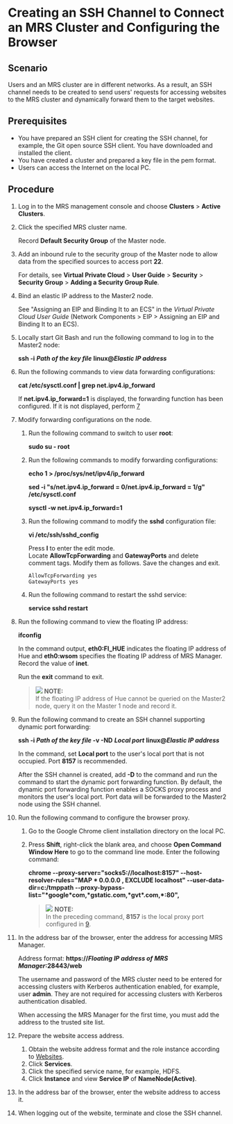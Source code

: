 # Creating an SSH Channel to Connect an MRS Cluster and Configuring the Browser<a name="EN-US_TOPIC_0125375270"></a>

## Scenario<a name="sa32558ded664441da13efd2c5c2d3cdb"></a>

Users and an MRS cluster are in different networks. As a result, an SSH channel needs to be created to send users' requests for accessing websites to the MRS cluster and dynamically forward them to the target websites.

## Prerequisites<a name="se6e87fe62270467a9c98076d8f87f7ff"></a>

-   You have prepared an SSH client for creating the SSH channel, for example, the Git open source SSH client. You have downloaded and installed the client.
-   You have created a cluster and prepared a key file in the pem format.
-   Users can access the Internet on the local PC.

## Procedure<a name="s006aa048ecfb4a42ad44f6bc73efa903"></a>

1.  Log in to the MRS management console and choose  **Clusters**  \>  **Active Clusters**.
2.  Click the specified MRS cluster name.

    Record  **Default Security Group**  of the Master node.

3.  Add an inbound rule to the security group of the Master node to allow data from the specified sources to access port  **22**.

    For details, see  **Virtual Private Cloud**  \>  **User Guide**  \>  **Security**  \>  **Security Group**  \>  **Adding a Security Group Rule**.

4.  Bind an elastic IP address to the Master2 node.

    See "Assigning an EIP and Binding It to an ECS" in the  _Virtual Private Cloud User Guide_  \(Network Components \> EIP \> Assigning an EIP and Binding It to an ECS\).

5.  Locally start Git Bash and run the following command to log in to the Master2 node:

    **ssh -i** _**Path of the key file**_ **linux@**_**Elastic IP address**_

6.  Run the following commands to view data forwarding configurations:

    **cat /etc/sysctl.conf | grep net.ipv4.ip\_forward**

    If  **net.ipv4.ip\_forward=1** is displayed, the forwarding function has been configured. If it is not displayed, perform [7](#lca440d7abe1c45a99d4e0b4909d6d1f0)

7.  <a name="lca440d7abe1c45a99d4e0b4909d6d1f0"></a>Modify forwarding configurations on the node.
    1.  Run the following command to switch to user  **root**:

        **sudo su - root**

    2.  Run the following commands to modify forwarding configurations:

        **echo 1 \> /proc/sys/net/ipv4/ip\_forward**

        **sed -i "s/net.ipv4.ip\_forward = 0/net.ipv4.ip\_forward = 1/g" /etc/sysctl.conf**

        **sysctl -w net.ipv4.ip\_forward=1**

    3.  Run the following command to modify the  **sshd**  configuration file:

        **vi /etc/ssh/sshd\_config**

        Press  **I** to enter the edit mode. Locate **AllowTcpForwarding** and **GatewayPorts**  and delete comment tags. Modify them as follows. Save the changes and exit.

        ```
        AllowTcpForwarding yes
        GatewayPorts yes
        ```

    4.  Run the following command to restart the sshd service:

        **service sshd restart**

8.  Run the following command to view the floating IP address:

    **ifconfig**

    In the command output,  **eth0:FI\_HUE** indicates the floating IP address of Hue and **eth0:wsom** specifies the floating IP address of MRS Manager. Record the value of **inet**.

    Run the  **exit**  command to exit.

    >![](/images/icon-note.gif) **NOTE:**   
    >If the floating IP address of Hue cannot be queried on the Master2 node, query it on the Master 1 node and record it.  

9.  <a name="l6256e8cc11884f9786bf6fe1419c3013"></a>Run the following command to create an SSH channel supporting dynamic port forwarding:

    **ssh -i  _Path of the key file_  -v -ND** _**Local port**_ **linux@_Elastic IP address_**

    In the command, set  **Local port** to the user's local port that is not occupied. Port **8157**  is recommended.

    After the SSH channel is created, add  **-D**  to the command and run the command to start the dynamic port forwarding function. By default, the dynamic port forwarding function enables a SOCKS proxy process and monitors the user's local port. Port data will be forwarded to the Master2 node using the SSH channel.

10. Run the following command to configure the browser proxy.
    1.  Go to the Google Chrome client installation directory on the local PC.
    2.  Press  **Shift**, right-click the blank area, and choose **Open Command Window Here**  to go to the command line mode. Enter the following command:

        **chrome --proxy-server="socks5://localhost:8157" --host-resolver-rules="MAP \* 0.0.0.0 , EXCLUDE localhost" --user-data-dir=c:/tmppath --proxy-bypass-list="\*google\*com,\*gstatic.com,\*gvt\*.com,\*:80",**

        >![](/images/icon-note.gif) **NOTE:**   
        >In the preceding command,  **8157** is the local proxy port configured in [9](#l6256e8cc11884f9786bf6fe1419c3013).  


11. In the address bar of the browser, enter the address for accessing MRS Manager.

    Address format:  **https://_Floating IP address of_** **_MRS Manager_:28443/web**

    The username and password of the MRS cluster need to be entered for accessing clusters with Kerberos authentication enabled, for example, user  **admin**. They are not required for accessing clusters with Kerberos authentication disabled.

    When accessing the MRS Manager for the first time, you must add the address to the trusted site list.

12. Prepare the website access address.
    1.  Obtain the website address format and the role instance according to  [Websites](web-uis-of-open-source-components.md#s13534867d95748fdbf7322acf0bb34ca).
    2.  Click  **Services**.
    3.  Click the specified service name, for example, HDFS.
    4.  Click  **Instance** and view **Service IP** of **NameNode\(Active\)**.

13. In the address bar of the browser, enter the website address to access it.
14. When logging out of the website, terminate and close the SSH channel.

